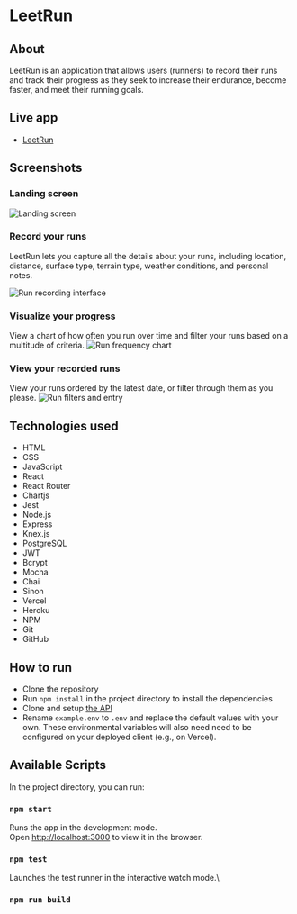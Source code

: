 # LeetRun

## About

LeetRun is an application that allows users (runners) to record their runs and track their progress as they seek to increase their endurance, become faster, and meet their running goals.

## Live app
- [LeetRun]("http://leetrun-client.vercel.app/")

## Screenshots

### Landing screen
![Landing screen](src/images/landing-page.png)

### Record your runs
LeetRun lets you capture all the details about your runs, including location, distance, surface type, terrain type, weather conditions, and personal notes.

![Run recording interface](src/images/run-recording-interface.png)

### Visualize your progress
View a chart of how often you run over time and filter your runs based on a multitude of criteria.
![Run frequency chart](src/images/track-your-progress1.png)

### View your recorded runs
View your runs ordered by the latest date, or filter through them as you please.
![Run filters and entry](src/images/track-your-progress2.png)


## Technologies used

- HTML
- CSS
- JavaScript
- React
- React Router
- Chartjs
- Jest
- Node.js
- Express
- Knex.js
- PostgreSQL
- JWT
- Bcrypt
- Mocha
- Chai
- Sinon
- Vercel
- Heroku
- NPM
- Git
- GitHub

## How to run
- Clone the repository
- Run `npm install` in the project directory to install the dependencies
- Clone and setup [the API](https://github.com/bradrivenburgh/leetrun-server)
- Rename `example.env` to `.env` and replace the default values with your own.  These environmental variables will also need need to be configured on your deployed client (e.g., on Vercel).

## Available Scripts

In the project directory, you can run:

### `npm start`

Runs the app in the development mode.\
Open [http://localhost:3000](http://localhost:3000) to view it in the browser.

### `npm test`

Launches the test runner in the interactive watch mode.\

### `npm run build`